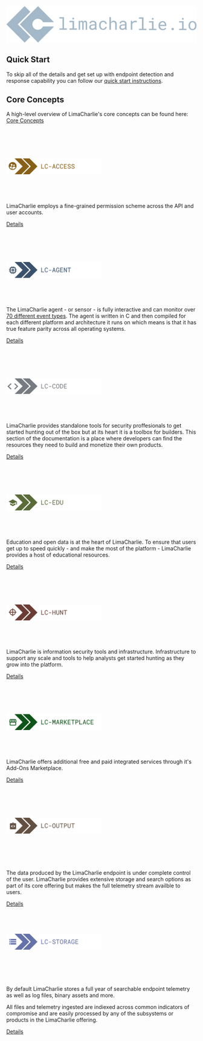 <img src="./images/lc-logo.png"
     alt="LimaCharlie.io Logo"
     style="" />
## Quick Start
To skip all of the details and get set up with endpoint detection and response capability you can follow our [quick start instructions](lcc_quick_start.md).

## Core Concepts
A high-level overview of LimaCharlie's core concepts can be found here: [Core Concepts]()

# <span style="color:rgba(00, 00, 00, 0)">Overview</span>

<img src="./images/lc-access.png"
     alt="LimaCharlie.io Logo"
     style="width: 50%" />
## <span style="color:rgba(00, 00, 00, 0)">LC-ACESS</span>

LimaCharlie employs a fine-grained permission scheme across the API and user accounts.

[Details](./lc-access.md)

# <span style="color:rgba(00, 00, 00, 0)">LC-ACESS</span>

<img src="./images/lc-agent.png"
     alt="LimaCharlie.io Logo"
     style="width: 50%" />
## <span style="color:rgba(00, 00, 00, 0)">LC-AGENT</span> 

The LimaCharlie agent - or sensor - is fully interactive and can monitor over [70 different event types](./events.md). The agent is written in C and then compiled for each different platform and architecture it runs on which means is that it has true feature parity across all operating systems. 

[Details](./lc-agent.md)

# <span style="color:rgba(00, 00, 00, 0)">LC-AGENT</span>
<img src="./images/lc-code.png"
     alt="LimaCharlie.io Logo"
     style="width: 50%" />

## <span style="color:rgba(00, 00, 00, 0)">LC-CODE</span> 

LimaCharlie provides standalone tools for security proffesionals to get started hunting out of the box but at its heart it is a toolbox for builders. This section of the documentation is a place where developers can find the resources they need to build and monetize their own products.

[Details](./lc-code.md)

# <span style="color:rgba(00, 00, 00, 0)">LC-CODE</span>

<img src="./images/lc-edu.png"
     alt="LimaCharlie.io Logo"
     style="width: 50%" />
## <span style="color:rgba(00, 00, 00, 0)">LC-EDU</span> 

Education and open data is at the heart of LimaCharlie. To ensure that users get up to speed quickly - and make the most of the platform - LimaCharlie provides a host of educational resources.

[Details](./lc-edu.md)

# <span style="color:rgba(00, 00, 00, 0)">LC-EDU</span>

<img src="./images/lc-hunt.png"
     alt="LimaCharlie.io Logo"
     style="width: 50%" />
## <span style="color:rgba(00, 00, 00, 0)">LC-HUNT</span> 

LimaCharlie is information security tools and infrastructure. Infrastructure to support any scale and tools to help analysts get started hunting as they grow into the platform.

[Details](./lc-hunt.md)

# <span style="color:rgba(00, 00, 00, 0)">LC-HUNT</span>

<img src="./images/lc-marketplace.png"
     alt="LimaCharlie.io Logo"
     style="width: 50%" />
## <span style="color:rgba(00, 00, 00, 0)">LC-MARKETPLACE</span> 

LimaCharlie offers additional free and paid integrated services through it's Add-Ons Marketplace.

[Details](./lc-marketplace.md)

# <span style="color:rgba(00, 00, 00, 0)">LC-MARKETPLACE</span>

<img src="./images/lc-output.png"
     alt="LimaCharlie.io Logo"
     style="width: 50%" />
# <span style="color:rgba(00, 00, 00, 0)">LC-OUTPUT</span>

The data produced by the LimaCharlie endpoint is under complete control of the user. LimaCharlie provides extensive storage and search options as part of its core offering but makes the full telemetry stream availble to users.

[Details](./lc-output.md)

## <span style="color:rgba(00, 00, 00, 0)">LC-OUPUT</span> 

<img src="./images/lc-storage.png"
     alt="LimaCharlie.io Logo"
     style="width: 50%" />
# <span style="color:rgba(00, 00, 00, 0)">LC-STORAGE</span>

By default LimaCharlie stores a full year of searchable endpoint telemetry as well as log files, binary assets and more.

All files and telemetry ingested are indiexed across common indicators of compromise and are easily processed by any of the subsystems or products in the LimaCharlie offering.

[Details](./lc-agent.md)

## <span style="color:rgba(00, 00, 00, 0)">LC-Storage</span> 




